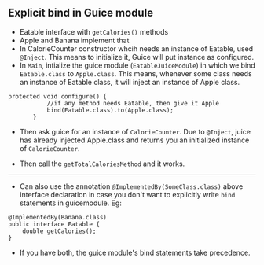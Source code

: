 ## Explicit bind in Guice module
- Eatable interface with `getCalories()` methods 
- Apple and Banana implement that
- In CalorieCounter constructor whcih needs an instance of Eatable, used `@Inject`. This means to initialize it, Guice will put instance as configured.
- In `Main`, intialize the guice module (`EatableJuiceModule`) in which we bind `Eatable.class` to `Apple.class`. This means, whenever some class needs an instance of Eatable class, it will inject an instance of Apple class.
```
protected void configure() {
           //if any method needs Eatable, then give it Apple
           bind(Eatable.class).to(Apple.class);
       }
```
- Then ask guice for an instance of `CalorieCounter`. Due to `@Inject`, juice has already injected Apple.class and returns you an initialized instance of `CalorieCounter`.

- Then call the `getTotalCaloriesMethod` and it works.
 
----------
- Can also use the annotation `@ImplementedBy(SomeClass.class)` above interface declaration in case you don't want to explicitly write `bind` statements in guicemodule. Eg:
```
@ImplementedBy(Banana.class)
public interface Eatable {
    double getCalories();
}
```

- If you have both, the guice module's bind statements take precedence.

    
